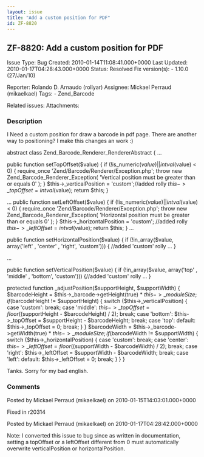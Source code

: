 ```yaml
---
layout: issue
title: "Add a custom position for PDF"
id: ZF-8820
---
```


ZF-8820: Add a custom position for PDF
--------------------------------------

 Issue Type: Bug Created: 2010-01-14T11:08:41.000+0000 Last Updated: 2010-01-17T04:28:43.000+0000 Status: Resolved Fix version(s): - 1.10.0 (27/Jan/10)
 
 Reporter:  Rolando D. Arnaudo (rollyar)  Assignee:  Mickael Perraud (mikaelkael)  Tags: - Zend\_Barcode
 
 Related issues: 
 Attachments: 
### Description

I Need a custom position for draw a barcode in pdf page. There are another way to positioning? I make this changes an work :)

abstract class Zend\_Barcode\_Renderer\_RendererAbstract { ...

public function setTopOffset($value) { if (!is\_numeric($value) || intval($value) < 0) { require\_once 'Zend/Barcode/Renderer/Exception.php'; throw new Zend\_Barcode\_Renderer\_Exception( 'Vertical position must be greater than or equals 0' ); } $this->\_verticalPosition = 'custom';//added rolly $this->\_topOffset = intval($value); return $this; }

... public function setLeftOffset($value) { if (!is\_numeric($value) || intval($value) < 0) { require\_once 'Zend/Barcode/Renderer/Exception.php'; throw new Zend\_Barcode\_Renderer\_Exception( 'Horizontal position must be greater than or equals 0' ); } $this->\_horizontalPosition = 'custom'; //added rolly $this->\_leftOffset = intval($value); return $this; } ...

public function setHorizontalPosition($value) { if (!in\_array($value, array('left' , 'center' , 'right', 'custom'))) { //added 'custom' rolly ... }

...

public function setVerticalPosition($value) { if (!in\_array($value, array('top' , 'middle' , 'bottom', 'custom'))) {//added 'custom' rolly ... }

protected function \_adjustPosition($supportHeight, $supportWidth) { $barcodeHeight = $this->\_barcode->getHeight(true) \* $this->\_moduleSize; if ($barcodeHeight != $supportHeight) { switch ($this->\_verticalPosition) { case 'custom': break; case 'middle': $this->\_topOffset = floor( ($supportHeight - $barcodeHeight) / 2); break; case 'bottom': $this->\_topOffset = $supportHeight - $barcodeHeight; break; case 'top': default: $this->\_topOffset = 0; break; } } $barcodeWidth = $this->\_barcode->getWidth(true) \* $this->\_moduleSize; if ($barcodeWidth != $supportWidth) { switch ($this->\_horizontalPosition) { case 'custom': break; case 'center': $this->\_leftOffset = floor( ($supportWidth - $barcodeWidth) / 2); break; case 'right': $this->\_leftOffset = $supportWidth - $barcodeWidth; break; case 'left': default: $this->\_leftOffset = 0; break; } } }

Tanks. Sorry for my bad english.

 

 

### Comments

Posted by Mickael Perraud (mikaelkael) on 2010-01-15T14:03:01.000+0000

Fixed in r20314

 

 

Posted by Mickael Perraud (mikaelkael) on 2010-01-17T04:28:42.000+0000

Note: I converted this issue to bug since as written in documentation, setting a topOffset or a leftOffset different from 0 must automatically overwrite verticalPosition or horizontalPosition.

 

 